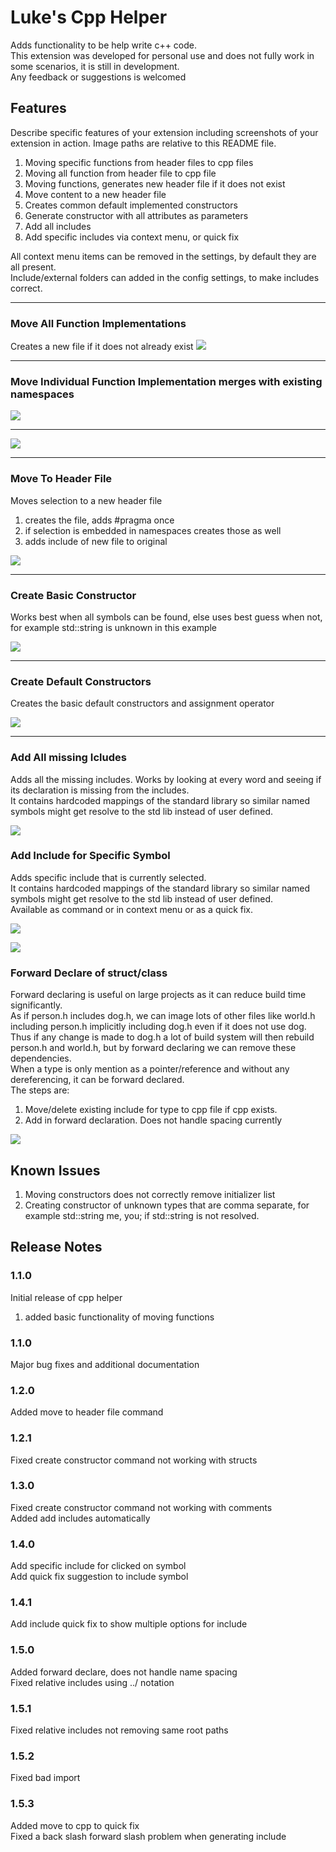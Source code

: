 # Luke's Cpp Helper

Adds functionality to be help write c++ code. <br/>
This extension was developed for personal use and does not fully work in some scenarios, it is still in development. <br/>
Any feedback or suggestions is welcomed

## Features

Describe specific features of your extension including screenshots of your extension in action. Image paths are relative to this README file.

1. Moving specific functions from header files to cpp files
2. Moving all function from header file to cpp file
3. Moving functions, generates new header file if it does not exist
4. Move content to a new header file
5. Creates common default implemented constructors
6. Generate constructor with all attributes as parameters
7. Add all includes
8. Add specific includes via context menu, or quick fix


All context menu items can be removed in the settings, by default they are all present. </br>
Include/external folders can added in the config settings, to make includes correct.

---


### Move All Function Implementations
Creates a new file if it does not already exist
![](docs/imgs/Move%20All%20Impl%20And%20Create.gif)


---

### Move Individual Function Implementation merges with existing namespaces
![](docs/imgs/Move%201%20impl%20inside%20namespace.gif) 

---

![](docs/imgs/Move%201%20impl%20outside.gif)


---

### Move To Header File
Moves selection to a new header file
1. creates the file, adds #pragma once
2. if selection is embedded in namespaces creates those as well
3. adds include of new file to original 

![](docs/imgs/Move%20to%20header.gif)


---

### Create Basic Constructor
Works best when all symbols can be found, else uses best guess when not, for example std::string is unknown in this example

![](docs/imgs/Create%20Constructor.gif)



---

### Create Default Constructors
Creates the basic default constructors and assignment operator

![](docs/imgs/Create%20Default%20Constructors.gif)


---

### Add All missing Icludes
Adds all the missing includes. Works by looking at every word and seeing if its declaration is missing from the includes.</br>
It contains hardcoded mappings of the standard library so similar named symbols might get resolve to the std lib instead of user defined.

![](docs/imgs/Add%20All%20Includes.gif)


### Add Include for Specific Symbol
Adds specific include that is currently selected.</br>
It contains hardcoded mappings of the standard library so similar named symbols might get resolve to the std lib instead of user defined.</br>
Available as command or in context menu or as a quick fix.

![](docs/imgs/Quick%20Fix%20Include.gif)

![](docs/imgs/Add%20Include%20For.gif)


### Forward Declare of struct/class
Forward declaring is useful on large projects as it can reduce build time significantly. </br>
As if person.h includes dog.h, we can image lots of other files like world.h including person.h implicitly including dog.h even if it does not use dog. </br>
Thus if any change is made to dog.h a lot of build system will then rebuild person.h and world.h, but by forward declaring we can remove these dependencies. </br>
When a type is only mention as a pointer/reference and without any dereferencing, it can be forward declared.</br>
The steps are:
1. Move/delete existing include for type to cpp file if cpp exists.
2. Add in forward declaration. Does not handle spacing currently
   
![](docs/imgs/Forward%20Declare.gif)



## Known Issues

1. Moving constructors does not correctly remove initializer list
2. Creating constructor of unknown types that are comma separate, for example std::string me, you; if std::string is not resolved.

## Release Notes
### 1.1.0

Initial release of cpp helper
1. added basic functionality of moving functions

### 1.1.0
Major bug fixes and additional documentation

### 1.2.0
Added move to header file command

### 1.2.1
Fixed create constructor command not working with structs

### 1.3.0
Fixed create constructor command not working with comments </br>
Added add includes automatically

### 1.4.0
Add specific include for clicked on symbol</br>
Add quick fix suggestion to include symbol

### 1.4.1
Add include quick fix to show multiple options for include


### 1.5.0
Added forward declare, does not handle name spacing</br>
Fixed relative includes using ../ notation

### 1.5.1
Fixed relative includes not removing same root paths

### 1.5.2
Fixed bad import

### 1.5.3
Added move to cpp to quick fix </br>
Fixed a back slash forward slash problem when generating include